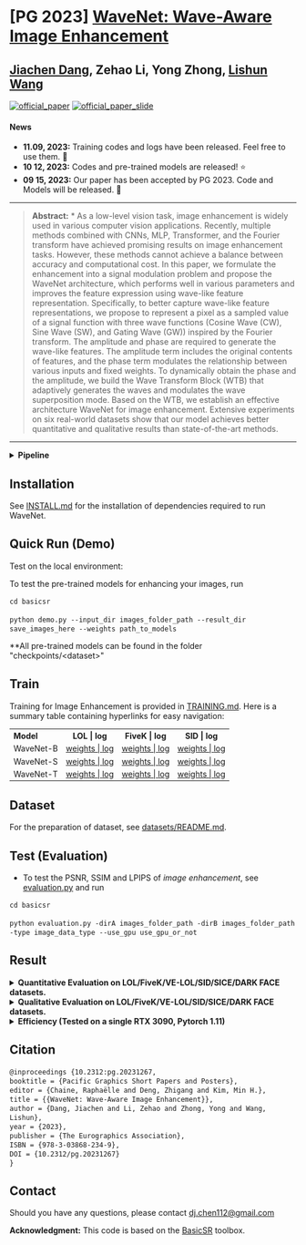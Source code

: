 # [PG 2023] [WaveNet: Wave-Aware Image Enhancement](https://diglib.eg.org/bitstream/handle/10.2312/pg20231267/021-029.pdf)  

## [Jiachen Dang](https://github.com/DenijsonC), Zehao Li, Yong Zhong, [Lishun Wang](https://github.com/ucaswangls)   
[![official_paper](https://img.shields.io/badge/PDF-Paper-blue)](https://diglib.eg.org/bitstream/handle/10.2312/pg20231267/021-029.pdf)
[![official_paper_slide](https://img.shields.io/badge/Presentation-Slide-green)](https://drive.google.com/file/d/1-GX0wVr3A8OXvUfSn1HwEIhvhnu7_3FT/view?usp=sharing)
#### News
- **11.09, 2023:** Training codes and logs have been released. Feel free to use them. 🚀
- **10 12, 2023:** Codes and pre-trained models are released! ⭐
- **09 15, 2023:** Our paper has been accepted by PG 2023. Code and Models will be released. 🎉
<hr />

> **Abstract:** * As a low-level vision task, image enhancement is widely used in various computer vision applications. Recently, multiple methods combined with CNNs, MLP, Transformer, and the Fourier transform have achieved promising results on image enhancement tasks. However, these methods cannot achieve a balance between accuracy and computational cost. In this paper, we formulate the enhancement into a signal modulation problem and propose the WaveNet architecture, which performs well in various parameters and improves the feature expression using wave-like feature representation. Specifically, to better capture wave-like feature representations, we propose to represent a pixel as a sampled value of a signal function with three wave functions (Cosine Wave (CW), Sine Wave (SW), and Gating Wave (GW)) inspired by the Fourier transform. The amplitude and phase are required to generate the wave-like features. The amplitude term includes the original contents of features, and the phase term modulates the relationship between various inputs and fixed weights. To dynamically obtain the phase and the amplitude, we build the Wave Transform Block (WTB) that adaptively generates the waves and modulates the wave superposition mode. Based on the WTB, we establish an effective architecture WaveNet for image enhancement. Extensive experiments on six real-world datasets show that our model achieves better quantitative and qualitative results than state-of-the-art methods. 
<hr />

<details close>
<summary><b>Pipeline</b></summary>

![result3](./figure/pipeline.png)


</details>

## Installation

See [INSTALL.md](INSTALL.md) for the installation of dependencies required to run WaveNet.

## Quick Run (Demo) 

Test on the local environment:  

To test the pre-trained models for enhancing your images, run
```
cd basicsr

python demo.py --input_dir images_folder_path --result_dir save_images_here --weights path_to_models
```
**All pre-trained models can be found in the folder "checkpoints/$<$dataset$>$"

## Train  
Training for Image Enhancement is provided in <a href="basicsr/TRAINING.md">TRAINING.md</a></td>. Here is a summary table containing hyperlinks for easy navigation:

<table>
  <tr>
    <th align="left">Model</th>
    <th align="center">LOL | log</th>
    <th align="center">FiveK | log</th>
    <th align="center">SID | log</th>
  </tr>
  <tr>
    <td align="left">WaveNet-B</td>
    <td align="center"><a href="checkpoints/LOL">weights | </a><a href="tb_logger/WaveNet_B_LOL">log</a></td>
    <td align="center"><a href="checkpoints/5k">weights | </a><a href="tb_logger/WaveNet_B_5k">log</a></td>
    <td align="center"><a href="checkpoints/SID">weights | </a><a href="tb_logger/WaveNet_B_sid">log</a></td>
  </tr>
  <tr>
    <td>WaveNet-S</td>
    <td align="center"><a href="checkpoints/LOL">weights | </a><a href="tb_logger/WaveNet_S_LOL">log</a></td>
    <td align="center"><a href="checkpoints/5k">weights | </a><a href="tb_logger/WaveNet_S_5k">log</a></td>
    <td align="center"><a href="checkpoints/SID">weights | </a><a href="tb_logger/WaveNet_S_sid">log</a></td>
  </tr>
  <tr>
    <td>WaveNet-T</td>
    <td align="center"><a href="checkpoints/LOL">weights | </a><a href="tb_logger/WaveNet_T_LOL">log</a></td>
    <td align="center"><a href="checkpoints/5k">weights | </a><a href="tb_logger/WaveNet_T_5k">log</a></td>
    <td align="center"><a href="checkpoints/SID">weights | </a><a href="tb_logger/WaveNet_T_sid">log</a></td>
  </tr>
</table>

## Dataset
For the preparation of dataset, see [datasets/README.md](datasets/README.md).  

## Test (Evaluation)  
 
- To test the PSNR, SSIM and LPIPS of *image enhancement*, see [evaluation.py](./evaluation.py) and run
```
cd basicsr

python evaluation.py -dirA images_folder_path -dirB images_folder_path -type image_data_type --use_gpu use_gpu_or_not
```

## Result  

<details close>
<summary><b>Quantitative Evaluation on LOL/FiveK/VE-LOL/SID/SICE/DARK FACE datasets.</b></summary>

![result1](./figure/result.png)
![result2](./figure/rank.png) 


</details>  

<details close>
<summary><b>Qualitative Evaluation on LOL/FiveK/VE-LOL/SID/SICE/DARK FACE datasets.</b></summary>

![result3](./figure/visual.png)


</details>  
<details close>
<summary><b>Efficiency (Tested on a single RTX 3090, Pytorch 1.11)</b></summary>

![result3](./figure/efficiency.png)


</details>  

## Citation  

```
@inproceedings {10.2312:pg.20231267,
booktitle = {Pacific Graphics Short Papers and Posters},
editor = {Chaine, Raphaëlle and Deng, Zhigang and Kim, Min H.},
title = {{WaveNet: Wave-Aware Image Enhancement}},
author = {Dang, Jiachen and Li, Zehao and Zhong, Yong and Wang, Lishun},
year = {2023},
publisher = {The Eurographics Association},
ISBN = {978-3-03868-234-9},
DOI = {10.2312/pg.20231267}
} 
```
## Contact
Should you have any questions, please contact dj.chen112@gmail.com


**Acknowledgment:** This code is based on the [BasicSR](https://github.com/xinntao/BasicSR) toolbox. 
